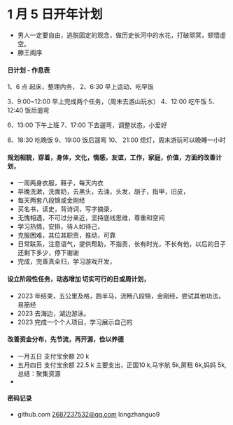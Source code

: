 # 1 月 5 日开年计划

- 男人一定要自由，逃脱固定的观念，做历史长河中的水花，打破顽冥，顿悟虚空。
- 滕王阁序


#### 日计划 - 作息表

1、6 点 起床，整理内务，
2、6:30 早上运动、吃早饭

3、9:00~12:00 早上完成两个任务，（周末去游山玩水）
4、12:00 吃午饭
5、12:40 饭后遛弯

6、13:00 下午上班
7、17:00 下去遛弯，调整状态，小爱好

8、18:30 吃晚饭
9、19:00 饭后遛弯
10、 21:00 熄灯，周末游玩可以晚睡一小时

#### 规划相貌，穿着，身体，文化，情感，友谊，工作，家庭，价值，方面的改善计划，
- 一周两身衣服，鞋子，每天内衣
- 早晚洗漱，洗面奶，去黑头，去油，头发，胡子，指甲，旧皮，
- 每天两套八段锦或金刚经
- 买名书，读史，背诗词，写字摘录，
- 无愧相遇，不可过分亲近，坚持底线思维，尊重和空间
- 学习热情，安排，待人如待己，
- 克服困难，其位其职责，推动，可靠
- 日常联系，注意语气，提供帮助，不指责，长有时光，不长有他，以后的日子还剩下多少，停下谢谢
- 完成，完善真全归，学习游戏开发，

#### 设立阶段性任务，动态增加 切实可行的日或周计划，

- 2023 年结束，五公里及格，跑半马，流畅八段锦，金刚经，尝试其他功法，易筋经
- 2023 去海边，湖边游泳。
- 2023 完成一个个人项目，学习展示自己的


#### 改善资金分布，先节流，再开源，俭以养德

- 一月五日 支付宝余额 20 k
- 五月四日 支付宝余额 22.5 k 主要支出，正国10 k,马宇航 5k,房租 6k,妈妈 5k, 总结：聚集资源
- 


#### 密码记录
- github.com    2687237532@qq.com     longzhanguo9



